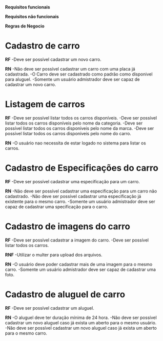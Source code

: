 **Requisitos funcionais**

**Requisitos não funcionais**

**Regras de Negocio**



# Cadastro de carro
**RF**
-Deve ser possível cadastrar um novo carro.

**RN**
-Não deve ser possível cadastrar um carro com uma placa já cadastrada.
-O Carro deve ser cadastrado como padrão como disponivel para aluguel.
-Somente um usuário admistrador deve ser capaz de cadastrar um novo carro.



# Listagem de carros
**RF**
-Deve ser possível listar todos os carros disponíveis.
-Deve ser possível listar todos os carros disponíveis pelo nome da categoria.
-Deve ser possível listar todos os carros disponíveis pelo nome da marca.
-Deve ser possível listar todos os carros disponíveis pelo nome do carro.

**RN**
-O usuário nao necessita de estar logado no sistema para listar os carros.



# Cadastro de Especificações do carro
**RF**
-Deve ser possível cadastrar uma especificação para um carro.


**RN**
-Não deve ser possível cadastrar uma especificação para um carro não cadastrado.
-Não deve ser possível cadastrar uma especificação já existente para o mesmo carro.
-Somente um usuário admistrador deve ser capaz de cadastrar uma specificação para o carro.


# Cadastro de imagens do carro
**RF**
-Deve ser possível cadastrar a imagem do carro.
-Deve ser possível listar todos os carros.

**RNF**
-Utilizar o multer para upload dos arquivos.

**RN**
-O usuário deve poder cadastrar mais de uma imagem para o mesmo carro.
-Somente um usuário admistrador deve ser capaz de cadastrar uma foto.



# Cadastro de aluguel de carro
**RF**
-Deve ser possível cadastrar um aluguel.

**RN**
-O aluguel deve ter duração mínima de 24 hora.
-Não deve ser possível cadastrar um novo aluguel caso já exista um aberto para o mesmo usuário.
-Não deve ser possível cadastrar um novo aluguel caso já exista um aberto para o mesmo carro.